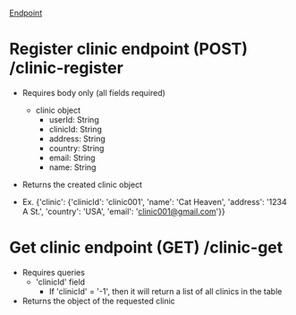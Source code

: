 [Endpoint](https://2pai97g6d5.execute-api.us-west-2.amazonaws.com/dev)

# Register clinic endpoint (POST) /clinic-register
- Requires body only (all fields required)
  - clinic object
    - userId: String
    - clinicId: String
    - address: String
    - country: String
    - email: String
    - name: String

- Returns the created clinic object
- Ex.
    {'clinic': {'clinicId': 'clinic001', 'name': 'Cat Heaven', 'address': '1234 A St.', 'country': 'USA', 'email': 'clinic001@gmail.com'}}


# Get clinic endpoint (GET) /clinic-get
- Requires queries
  - 'clinicId' field
    - If 'clinicId' = '-1', then it will return a list of all clinics in the table
- Returns the object of the requested clinic